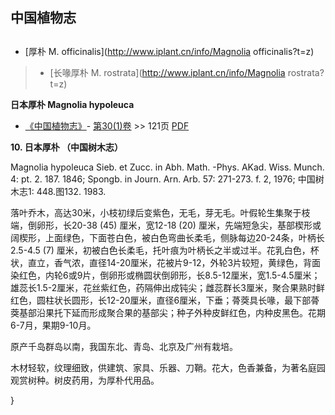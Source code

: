 
## 中国植物志

## 
* [厚朴  M.  officinalis](http://www.iplant.cn/info/Magnolia officinalis?t=z)
> * [长喙厚朴  M.  rostrata](http://www.iplant.cn/info/Magnolia rostrata?t=z)

**日本厚朴 Magnolia hypoleuca**

* [《中国植物志》](http://www.iplant.cn/frps)- [第30(1)卷](http://www.iplant.cn/frps/vol/30(1)) >> 121页 [PDF](http://www.iplant.cn/frps/pdf/30(1)/121a.PDF)

**10. 日本厚朴 （中国树木志）**

Magnolia hypoleuca Sieb. et Zucc. in Abh. Math. -Phys. AKad. Wiss. Munch. 4: pt. 2. 187. 1846; Spongb. in Journ. Arn. Arb. 57: 271-273. f. 2, 1976; 中国树木志1: 448.图132. 1983.

落叶乔木，高达30米，小枝初绿后变紫色，无毛，芽无毛。叶假轮生集聚于枝端，倒卵形，长20-38 (45) 厘米，宽12-18 (20) 厘米，先端短急尖，基部楔形或阔楔形，上面绿色，下面苍白色，被白色弯曲长柔毛，侧脉每边20-24条，叶柄长2.5-4.5 (7) 厘米，初被白色长柔毛，托叶痕为叶柄长之半或过半。花乳白色，杯状，直立，香气浓，直径14-20厘米，花被片9-12，外轮3片较短，黄绿色，背面染红色，内轮6或9片，倒卵形或椭圆状倒卵形，长8.5-12厘米，宽1.5-4.5厘米；雄蕊长1.5-2厘米，花丝紫红色，药隔伸出成钝尖；雌蕊群长3厘米，聚合果熟时鲜红色，圆柱状长圆形，长12-20厘米，直径6厘米，下垂；蓇葖具长喙，最下部蓇葖基部沿果托下延而形成聚合果的基部尖；种子外种皮鲜红色，内种皮黑色。花期6-7月，果期9-10月。

原产千岛群岛以南，我国东北、青岛、北京及广州有栽培。

木材轻软，纹理细致，供建筑、家具、乐器、刀鞘。花大，色香兼备，为著名庭园观赏树种。树皮药用，为厚朴代用品。

}